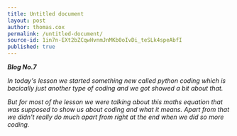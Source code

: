 ```yaml
---
title: Untitled document
layout: post
author: thomas.cox
permalink: /untitled-document/
source-id: 1in7n-EXt2bZCqwHvnmJnMKb0oIvDi_teSLk4speAbfI
published: true
---
```

**_Blog No.7_**

*In today's lesson we started something new called python coding which is bacically just another type of coding and we got showed a bit about that.*

*But for most of the lesson we were talking about this maths equation that was supposed to show us about coding and what it means. Apart from that we didn't really do much apart from right at the end when we did so more coding.*

